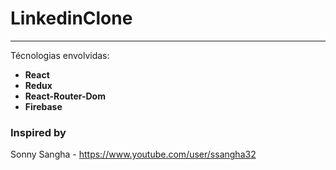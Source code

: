 # LinkedinClone

------------
Técnologias envolvidas:
- **React**
- **Redux**
- **React-Router-Dom**
- **Firebase**

### Inspired by
Sonny Sangha - https://www.youtube.com/user/ssangha32
